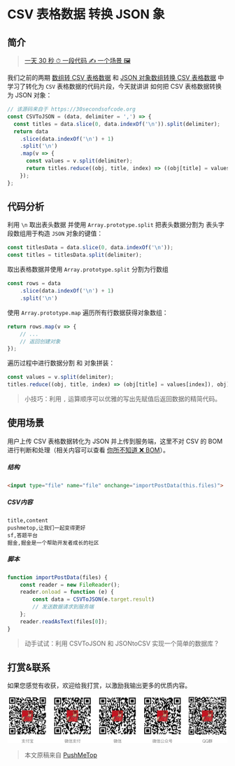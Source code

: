 # CSV 表格数据 转换 JSON 象

## 简介

> [一天 30 秒 ⏱ 一段代码 ✍️ 一个场景 🖼](https://github.com/pushmetop/30-seconds-for-everyday)

我们之前的两期 [数组转 CSV 表格数据](https://github.com/pushmetop/30-seconds-for-everyday/blob/master/posts/array-to-csv.md) 和 [JSON 对象数组转换 CSV 表格数据](https://github.com/pushmetop/30-seconds-for-everyday/blob/master/posts/json-to-csv.md) 中学习了转化为 `CSV` 表格数据的代码片段，今天就讲讲 如何把 CSV 表格数据转换为 JSON 对象：

```javascript
// 该源码来自于 https://30secondsofcode.org
const CSVToJSON = (data, delimiter = ',') => {
  const titles = data.slice(0, data.indexOf('\n')).split(delimiter);
  return data
    .slice(data.indexOf('\n') + 1)
    .split('\n')
    .map(v => {
      const values = v.split(delimiter);
      return titles.reduce((obj, title, index) => ((obj[title] = values[index]), obj), {});
    });
};
```

## 代码分析

利用 `\n` 取出表头数据 并使用 `Array.prototype.split` 把表头数据分割为 表头字段数组用于构造 `JSON` 对象的键值：

```javascript
const titlesData = data.slice(0, data.indexOf('\n'));
const titles = titlesData.split(delimiter);
```

取出表格数据并使用 `Array.prototype.split` 分割为行数组

```javascript
const rows = data
    .slice(data.indexOf('\n') + 1)
    .split('\n')
```

使用 `Array.prototype.map` 遍历所有行数据获得对象数组：

```javascript
return rows.map(v => {
    // ...
    // 返回创建对象
});
```

遍历过程中进行数据分割 和 对象拼装：

```javascript
const values = v.split(delimiter);
titles.reduce((obj, title, index) => (obj[title] = values[index]), obj), {});
```

> 小技巧：利用 `,` 运算顺序可以优雅的写出先赋值后返回数据的精简代码。

## 使用场景

用户上传 CSV 表格数据转化为 JSON 并上传到服务端，这里不对 CSV 的 BOM 进行判断和处理（相关内容可以查看 [你所不知道 ❌ BOM](https://segmentfault.com/a/1190000006833935)）。

##### 结构

```html
<input type="file" name="file" onchange="importPostData(this.files)">
```

##### CSV内容

```csv
title,content
pushmetop,让我们一起变得更好
sf,答题平台
掘金,掘金是一个帮助开发者成长的社区
```

##### 脚本

```javascript
function importPostData(files) {
    const reader = new FileReader();
    reader.onload = function (e) {
        const data = CSVToJSON(e.target.result)
        // 发送数据请求到服务端
    };
    reader.readAsText(files[0]);
}
```

> 动手试试：利用 CSVToJSON 和 JSONtoCSV 实现一个简单的数据库？

## 打赏&联系

如果您感觉有收获，欢迎给我打赏，以激励我输出更多的优质内容。

![打赏&联系](https://raw.githubusercontent.com/pushmetop/resource/master/donate/donate.png)

> 本文原稿来自 [PushMeTop](https://github.com/pushmetop)